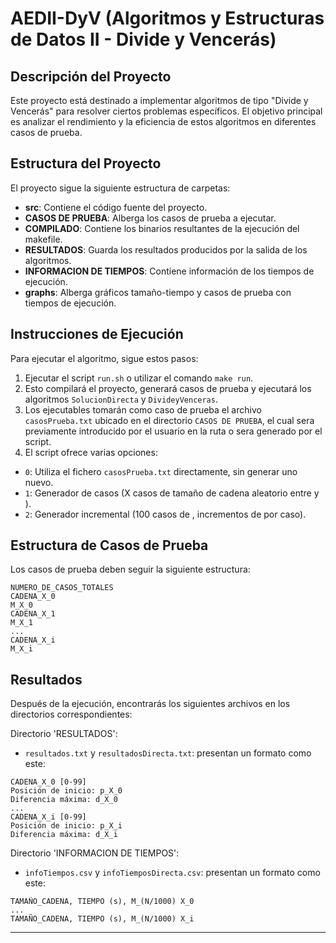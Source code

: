 # AEDII-DyV (Algoritmos y Estructuras de Datos II - Divide y Vencerás)

## Descripción del Proyecto

Este proyecto está destinado a implementar algoritmos de tipo "Divide y Vencerás" para resolver ciertos problemas específicos. El objetivo principal es analizar el rendimiento y la eficiencia de estos algoritmos en diferentes casos de prueba.

## Estructura del Proyecto

El proyecto sigue la siguiente estructura de carpetas:

- **src**: Contiene el código fuente del proyecto.
- **CASOS DE PRUEBA**: Alberga los casos de prueba a ejecutar.
- **COMPILADO**: Contiene los binarios resultantes de la ejecución del makefile.
- **RESULTADOS**: Guarda los resultados producidos por la salida de los algoritmos.
- **INFORMACION DE TIEMPOS**: Contiene información de los tiempos de ejecución.
- **graphs**: Alberga gráficos tamaño-tiempo y casos de prueba con tiempos de ejecución.

## Instrucciones de Ejecución

Para ejecutar el algoritmo, sigue estos pasos:

1. Ejecutar el script `run.sh` o utilizar el comando `make run`.
2. Esto compilará el proyecto, generará casos de prueba y ejecutará los algoritmos `SolucionDirecta` y `DivideyVenceras`.
3. Los ejecutables tomarán como caso de prueba el archivo `casosPrueba.txt` ubicado en el directorio `CASOS DE PRUEBA`, el cual sera previamente introducido por el usuario en la ruta o sera generado por el script.
4. El script ofrece varias opciones:
- `0`: Utiliza el fichero `casosPrueba.txt` directamente, sin generar uno nuevo.
- `1`: Generador de casos (X casos de tamaño de cadena aleatorio entre y ).
- `2`: Generador incremental (100 casos de , incrementos de por caso).

## Estructura de Casos de Prueba

Los casos de prueba deben seguir la siguiente estructura:

```
NUMERO_DE_CASOS_TOTALES
CADENA_X_0
M_X_0
CADENA_X_1
M_X_1
...
CADENA_X_i
M_X_i
```

## Resultados

Después de la ejecución, encontrarás los siguientes archivos en los directorios correspondientes:

Directorio 'RESULTADOS':
- `resultados.txt` y `resultadosDirecta.txt`: presentan un formato como este:
```
CADENA_X_0 [0-99]
Posición de inicio: p_X_0
Diferencia máxima: d_X_0
...
CADENA_X_i [0-99]
Posición de inicio: p_X_i
Diferencia máxima: d_X_i
```
Directorio 'INFORMACION DE TIEMPOS':
- `infoTiempos.csv` y `infoTiemposDirecta.csv`: presentan un formato como este:
```
TAMAÑO_CADENA, TIEMPO (s), M_(N/1000) X_0
...
TAMAÑO_CADENA, TIEMPO (s), M_(N/1000) X_i
```

---